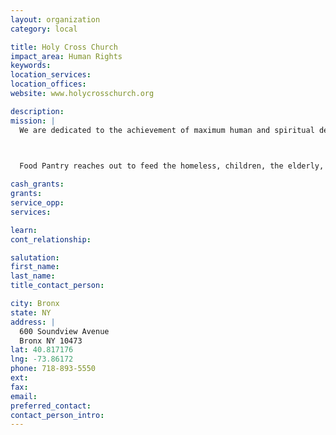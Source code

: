 ```yaml
---
layout: organization
category: local

title: Holy Cross Church
impact_area: Human Rights
keywords: 
location_services: 
location_offices: 
website: www.holycrosschurch.org

description: 
mission: |
  We are dedicated to the achievement of maximum human and spiritual development and dignity of all persons whether active or alienated.

  

  Food Pantry reaches out to feed the homeless, children, the elderly, the disabled, residents of single room occupancy buildings and the working poor and newly arrived immigrants. Our program serves those in need of food regardless of race, religion, age, or sexual orientation. You must live in the area to be eligible.

cash_grants: 
grants: 
service_opp: 
services: 

learn: 
cont_relationship: 

salutation: 
first_name: 
last_name: 
title_contact_person: 

city: Bronx
state: NY
address: |
  600 Soundview Avenue     
  Bronx NY 10473
lat: 40.817176
lng: -73.86172
phone: 718-893-5550
ext: 
fax: 
email: 
preferred_contact: 
contact_person_intro: 
---
```

